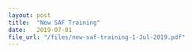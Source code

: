 ```yaml
---
layout: post
title:  "New SAF Training"
date:   2019-07-01
file_url: "/files/new-saf-training-1-Jul-2019.pdf"
---
```

